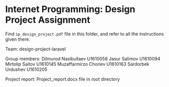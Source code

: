# Internet Programming: Design Project Assignment

Find `ip_design_project.pdf` file in this folder, and refer to all the instructions given there. 

Team: design-project-laravel

Group members:
Dilmurod Nasibullaev U1610058
Jasur Salimov U1610094
Mirtolip Saitov U1610145
Muzaffarmirzo Choriev U1610163
Sardorbek Urdushev U1610205

Project report: Project_report.docx file in root directory


